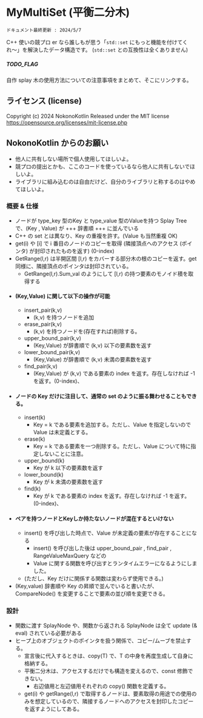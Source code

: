 # MyMultiSet (平衡二分木)

`ドキュメント最終更新 : 2024/5/7`

C++ 使いの競プロ er なら誰しもが思う「`std::set` にもっと機能を付けてくれ〜」を解決したデータ構造です。
(`std::set` との互換性は全くありません)


##### TODO_FLAG
自作 splay 木の使用方法についての注意事項をまとめて、そこにリンクする。

## ライセンス (license)
Copyright (c) 2024 NokonoKotlin
Released under the MIT license
https://opensource.org/licenses/mit-license.php


## NokonoKotlin からのお願い
- 他人に共有しない場所で個人使用してほしいよ。
- 競プロの提出とかも、ここのコードを使っているなら他人に共有しないでほしいよ。
- ライブラリに組み込むのは自由だけど、自分のライブラリと称するのはやめてほしいよ。




### 概要 & 仕様
- ノードが type_key 型のKey と type_value 型のValueを持つ Splay Tree で、(Key , Value) が +++ 辞書順 +++ に並んでいる
- C++ の set とは異なり、Key の重複を許す。(Value も当然重複 OK)
- get(i) や [i] で i 番目のノードのコピーを取得 (隣接頂点へのアクセス (ポインタ) が封印されたものを返す) (0-index)
- GetRange(l,r) は半開区間 [l,r) をカバーする部分木の根のコピーを返す。get 同様に、隣接頂点のポインタは封印されている。
    - GetRange(l,r).Sum_val のようにして [l,r) の持つ要素のモノイド積を取得する
- #### (Key,Value) に関して以下の操作が可能
    - insert_pair(k,v)  
        -  (k,v) を持つノードを追加
    - erase_pair(k,v) 
        -  (k,v) を持つノードを(存在すれば)削除する。
    - upper_bound_pair(k,v) 
        - (Key,Value) が辞書順で (k,v) 以下の要素数を返す
    - lower_bound_pair(k,v)  
        - (Key,Value) が辞書順で (k,v) 未満の要素数を返す
    - find_pair(k,v) 
        - (Key,Value) が (k,v) である要素の index を返す。存在しなければ -1 を返す。(0-index)、    
- #### ノードの Key だけに注目して、通常の set のように振る舞わせることもできる。  
    - insert(k) 
        -  Key = k である要素を追加する。ただし、Value を指定しないので Value は未定義とする。
    - erase(k) 
        -  Key = k である要素を一つ削除する。ただし、Value について特に指定しないことに注意。
    - upper_bound(k) 
        - Key が k 以下の要素数を返す
    - lower_bound(k)
        - Key が k 未満の要素数を返す
    - find(k)
        - Key が k である要素の index を返す。存在しなければ -1 を返す。(0-index)、
- #### ペアを持つノードとKeyしか持たないノードが混在するといけない
    - insert() を呼び出した時点で、Value が未定義の要素が存在することになる
        - insert() を呼び出した後は upper_bound_pair , find_pair , RangeValueMaxQuery などの
        - Value に関する関数を呼び出すとランタイムエラーになるようにしました。
    - (ただし、Key だけに関係する関数は変わらず使用できる。)
- (Key,value) 辞書順や Key の昇順で並んでいると書いたが、CompareNode() を変更することで要素の並び順を変更できる。

### 設計
- 関数に渡す SplayNode や、関数から返される SplayNode は全て update (& eval) されている必要がある
- ヒープ上のオブジェクトのポインタを扱う関係で、コピー/ムーブを禁止する。
    - 宣言後に代入するときは、copy(T) で、T の中身を再度生成して自身に格納する。
    - 平衡二分木は、アクセスするだけでも構造を変えるので、const 修飾できない。
        - 右辺値用と左辺値用それぞれの copy() 関数を定義する。
    - get(i) や getRange(l,r) で取得するノードは、要素取得の用途での使用のみを想定しているので、隣接するノードへのアクセスを封印したコピーを返すようにしてある。